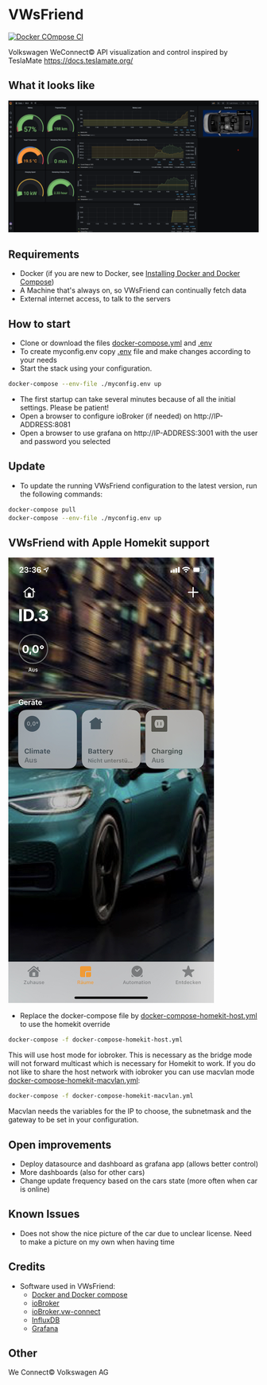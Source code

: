 # VWsFriend
[![Docker COmpose CI](https://github.com/tillsteinbach/VWsFriend/actions/workflows/compose.yml/badge.svg)](https://github.com/tillsteinbach/VWsFriend/actions/workflows/build.yml)

Volkswagen WeConnect© API visualization and control inspired by TeslaMate https://docs.teslamate.org/

## What it looks like
![ID3](./screenshots/id3.png)

## Requirements
* Docker (if you are new to Docker, see [Installing Docker and Docker Compose](https://dev.to/rohansawant/installing-docker-and-docker-compose-on-the-raspberry-pi-in-5-simple-steps-3mgl))
* A Machine that's always on, so VWsFriend can continually fetch data
* External internet access, to talk to the servers

## How to start
* Clone or download the files [docker-compose.yml](./docker-compose.yml) and [.env](./.env)
* To create myconfig.env copy [.env](./.env) file and make changes according to your needs
* Start the stack using your configuration.
```bash
docker-compose --env-file ./myconfig.env up
```
* The first startup can take several minutes because of all the initial settings. Please be patient!
* Open a browser to configure ioBroker (if needed) on http://IP-ADDRESS:8081
* Open a browser to use grafana on http://IP-ADDRESS:3001 with the user and password you selected


## Update
* To update the running VWsFriend configuration to the latest version, run the following commands:
```bash
docker-compose pull
docker-compose --env-file ./myconfig.env up
```

## VWsFriend with Apple Homekit support
![ID3](./screenshots/homekit.jpg)
* Replace the docker-compose file by [docker-compose-homekit-host.yml](./docker-compose-homekit-host.yml) to use the homekit override
```bash
docker-compose -f docker-compose-homekit-host.yml
```
This will use host mode for iobroker. This is necessary as the bridge mode will not forward multicast which is necessary for Homekit to work.
If you do not like to share the host network with iobroker you can use macvlan mode [docker-compose-homekit-macvlan.yml](./docker-compose-homekit-macvlan.yml):
```bash
docker-compose -f docker-compose-homekit-macvlan.yml
```
Macvlan needs the variables for the IP to choose, the subnetmask and the gateway to be set in your configuration.

## Open improvements
* Deploy datasource and dashboard as grafana app (allows better control)
* More dashboards (also for other cars)
* Change update frequency based on the cars state (more often when car is online)

## Known Issues
* Does not show the nice picture of the car due to unclear license. Need to make a picture on my own when having time

## Credits
* Software used in VWsFriend:
    * [Docker and Docker compose](https://www.docker.com/community/open-source)
    * [ioBroker](https://www.iobroker.net)
    * [ioBroker.vw-connect](https://github.com/TA2k/ioBroker.vw-connect)
    * [InfluxDB](https://www.influxdata.com)
    * [Grafana](https://grafana.com)

## Other
We Connect© Volkswagen AG
